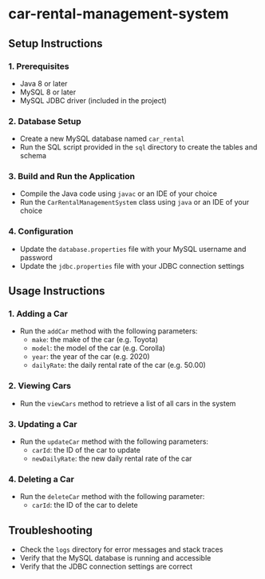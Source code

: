 # car-rental-management-system

**Setup Instructions**
--------------------

### 1. Prerequisites

* Java 8 or later
* MySQL 8 or later
* MySQL JDBC driver (included in the project)

### 2. Database Setup

* Create a new MySQL database named `car_rental`
* Run the SQL script provided in the `sql` directory to create the tables and schema

### 3. Build and Run the Application

* Compile the Java code using `javac` or an IDE of your choice
* Run the `CarRentalManagementSystem` class using `java` or an IDE of your choice

### 4. Configuration

* Update the `database.properties` file with your MySQL username and password
* Update the `jdbc.properties` file with your JDBC connection settings

**Usage Instructions**
-------------------

### 1. Adding a Car

* Run the `addCar` method with the following parameters:
	+ `make`: the make of the car (e.g. Toyota)
	+ `model`: the model of the car (e.g. Corolla)
	+ `year`: the year of the car (e.g. 2020)
	+ `dailyRate`: the daily rental rate of the car (e.g. 50.00)

### 2. Viewing Cars

* Run the `viewCars` method to retrieve a list of all cars in the system

### 3. Updating a Car

* Run the `updateCar` method with the following parameters:
	+ `carId`: the ID of the car to update
	+ `newDailyRate`: the new daily rental rate of the car

### 4. Deleting a Car

* Run the `deleteCar` method with the following parameter:
	+ `carId`: the ID of the car to delete

**Troubleshooting**
-------------------

* Check the `logs` directory for error messages and stack traces
* Verify that the MySQL database is running and accessible
* Verify that the JDBC connection settings are correct
